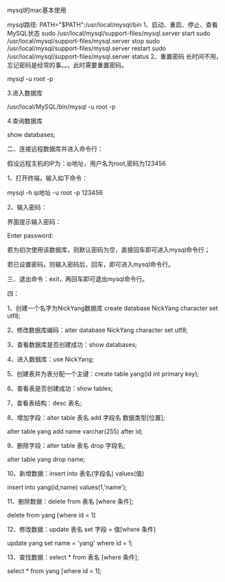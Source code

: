 mysql的mac基本使用

mysql路径:
PATH="$PATH":/usr/local/mysql/bin
1、启动、重启、停止、查看 MySQL状态
sudo /usr/local/mysql/support-files/mysql.server start
sudo /usr/local/mysql/support-files/mysql.server stop
sudo /usr/local/mysql/support-files/mysql.server restart
sudo /usr/local/mysql/support-files/mysql.server status
2、重置密码
长时间不用，忘记密码是经常的事。。。此时需要重置密码。

mysql -u root -p

3.进入数据库

/usr/local/MySQL/bin/mysql -u root -p

4.查询数据库

show databases;

二、连接远程数据库并进入命令行：

假设远程主机的IP为：ip地址，用户名为root,密码为123456

1、打开终端，输入如下命令：

mysql -h ip地址 -u root -p 123456

2、输入密码：

界面提示输入密码：

Enter password:

若为初次使用该数据库，则默认密码为空，直接回车即可进入mysql命令行；

若已设置密码，则输入密码后，回车，即可进入mysql命令行。

三、退出命令：exit，再回车即可退出mysql命令行。

四：

1、创建一个名字为NickYang数据库 create database NickYang character set utf8;

2、修改数据库编码：alter database NickYang character set utf8;

3、查看数据库是否创建成功：show databases;

4、进入数据库：use NickYang;

5、创建表并为表分配一个主键：create table yang(id int primary key);

6、查看表是否创建成功：show tables;

7、查看表结构：desc 表名;

8、增加字段：alter table 表名 add 字段名 数据类型[位置];

alter  table yang add  name varchar(255) after id;

9、删除字段：alter table 表名 drop 字段名;

alter table yang drop name;

10、新增数据：insert into 表名(字段名) values(值)

insert into  yang(id,name)  values(1,'name');

11、删除数据：delete from 表名 [where 条件];

delete from yang [where id = 1]

12、修改数据：update 表名 set 字段 = 值[where 条件]

update yang set name = 'yang' where id = 1;

13、查找数据：select * from 表名 [where 条件];

select * from yang [where id = 1];
